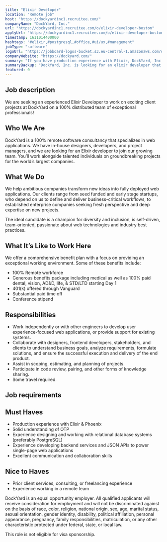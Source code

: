 ```yaml
---
title: "Elixir Developer"
location: "Remote job"
host: "https://dockyardinc1.recruitee.com/"
companyName: "DockYard, Inc."
url: "https://dockyardinc1.recruitee.com/o/elixir-developer-boston"
applyUrl: "https://dockyardinc1.recruitee.com/o/elixir-developer-boston/c/new"
timestamp: 1611014400000
hashtags: "#elixir,#postgresql,#office,#ui/ux,#management"
jobType: "software"
logoUrl: "https://jobboard-logos-bucket.s3.eu-central-1.amazonaws.com/dockyard-inc-"
companyWebsite: "https://dockyard.com/"
summary: "If you have production experience with Elixir, DockYard, Inc. is looking for someone with your knowledge."
summaryBackup: "DockYard, Inc. is looking for an elixir developer that has experience in: #ui/ux, #management, #postgresql."
featured: 0
---
```


## Job description

We are seeking an experienced Elixir Developer to work on exciting client projects at DockYard on a 100% distributed team of exceptional professionals!

## Who We Are

DockYard is a 100% remote software consultancy that specializes in web applications. We have in-house designers, developers, and project managers, and we are looking for an Elixir developer to join our growing team. You’ll work alongside talented individuals on groundbreaking projects for the world’s largest companies.

## What We Do

We help ambitious companies transform new ideas into fully deployed web applications. Our clients range from seed funded and early stage startups, who depend on us to define and deliver business-critical workflows, to established enterprise companies seeking fresh perspective and deep expertise on new projects.

The ideal candidate is a champion for diversity and inclusion, is self-driven, team-oriented, passionate about web technologies and industry best practices.

## What It’s Like to Work Here

We offer a comprehensive benefit plan with a focus on providing an exceptional working environment. Some of these benefits include:

*   100% Remote workforce
*   Generous benefits package including medical as well as 100% paid dental, vision, AD&D, life, & STD/LTD starting Day 1
*   401(k) offered through Vanguard
*   Substantial paid time off
*   Conference stipend

## Responsibilities

*   Work independently or with other engineers to develop user experience-focused web applications, or provide support for existing systems.
*   Collaborate with designers, frontend developers, stakeholders, and clients to understand business goals, analyze requirements, formulate solutions, and ensure the successful execution and delivery of the end product.
*   Assist in scoping, estimating, and planning of projects.
*   Participate in code review, pairing, and other forms of knowledge sharing.
*   Some travel required.

## Job requirements

## Must Haves

*   Production experience with Elixir & Phoenix
*   Solid understanding of OTP
*   Experience designing and working with relational database systems (preferably PostgreSQL)
*   Experience developing backend services and JSON APIs to power single-page web applications
*   Excellent communication and collaboration skills

## Nice to Haves

*   Prior client services, consulting, or freelancing experience
*   Experience working in a remote team

DockYard is an equal opportunity employer. All qualified applicants will receive consideration for employment and will not be discriminated against on the basis of race, color, religion, national origin, sex, age, marital status, sexual orientation, gender identity, disability, political affiliation, personal appearance, pregnancy, family responsibilities, matriculation, or any other characteristic protected under federal, state, or local law.

This role is not eligible for visa sponsorship.
